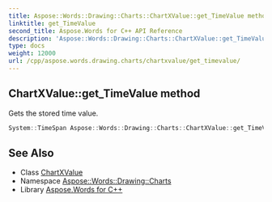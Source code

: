 ```yaml
---
title: Aspose::Words::Drawing::Charts::ChartXValue::get_TimeValue method
linktitle: get_TimeValue
second_title: Aspose.Words for C++ API Reference
description: 'Aspose::Words::Drawing::Charts::ChartXValue::get_TimeValue method. Gets the stored time value in C++.'
type: docs
weight: 12000
url: /cpp/aspose.words.drawing.charts/chartxvalue/get_timevalue/
---
```

## ChartXValue::get_TimeValue method


Gets the stored time value.

```cpp
System::TimeSpan Aspose::Words::Drawing::Charts::ChartXValue::get_TimeValue() const
```

## See Also

* Class [ChartXValue](../)
* Namespace [Aspose::Words::Drawing::Charts](../../)
* Library [Aspose.Words for C++](../../../)
